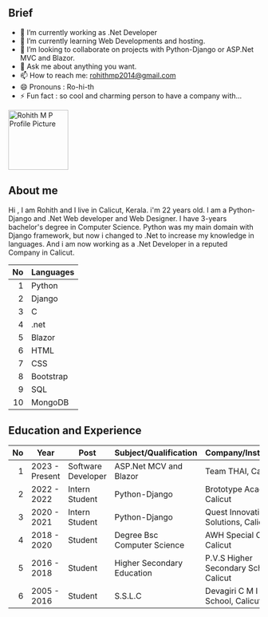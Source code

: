 ## Brief

- 🔭 I’m currently working as .Net Developer
- 🌱 I’m currently learning Web Developments and hosting.
- 👯 I’m looking to collaborate on projects with Python-Django or ASP.Net MVC and Blazor.
- 💬 Ask me about anything you want.
- 📫 How to reach me: rohithmp2014@gmail.com
- 😄 Pronouns : Ro-hi-th
- ⚡ Fun fact : so cool and charming person to have a company with...


<picture>
 <source media="(prefers-color-scheme: dark)" srcset="https://user-images.githubusercontent.com/25423296/163456776-7f95b81a-f1ed-45f7-b7ab-8fa810d529fa.png" width="120px" height="120px">
 <source media="(prefers-color-scheme: light)" srcset="https://user-images.githubusercontent.com/25423296/163456779-a8556205-d0a5-45e2-ac17-42d089e3c3f8.png" width="120px" height="120px">
 <img alt="Rohith M P Profile Picture" src="https://user-images.githubusercontent.com/25423296/163456779-a8556205-d0a5-45e2-ac17-42d089e3c3f8.png" width="120px" height="120px">
</picture>

## About me

Hi , I am Rohith and I live in Calicut, Kerala. i'm 22 years old.
I am a Python-Django and .Net Web developer and Web Designer. I have 3-years bachelor's degree in Computer Science. 
Python was my main domain with Django framework, but now i changed to .Net to increase my knowledge in languages.
And i am now working as a .Net Developer in a reputed Company in Calicut.

| No   | Languages  |  
|-----:|------------|
|     1| Python     |
|     2| Django     |
|     3| C          |
|     4| .net       |
|     5| Blazor     |
|     6| HTML       |
|     7| CSS        |
|     8| Bootstrap  |
|     9| SQL        |
|    10| MongoDB    |

## Education and Experience

| No   | Year            | Post                | Subject/Qualification        | Company/Instutation                    |
|-----:|-----------------|---------------------|------------------------------|----------------------------------------|
| 1    | 2023 - Present  | Software Developer  | ASP.Net MCV and Blazor       | Team THAI, Calicut                     |
| 2    | 2022 - 2022     | Intern Student      | Python-Django                | Brototype Academy, Calicut             |
| 3    | 2020 - 2021     | Intern Student      | Python-Django                | Quest Innovative Solutions, Calicut    |
| 4    | 2018 - 2020     | Student             | Degree Bsc Computer Science  | AWH Special College, Calicut           |
| 5    | 2016 - 2018     | Student             | Higher Secondary Education   | P.V.S Higher Secondary School, Calicut |
| 6    | 2005 - 2016     | Student             | S.S.L.C                      | Devagiri C M I Public School, Calicut  |
